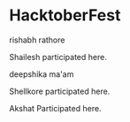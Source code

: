 # HacktoberFest


rishabh rathore

Shailesh participated here.

deepshika ma'am 

Shellkore participated here.

Akshat Participated here.

